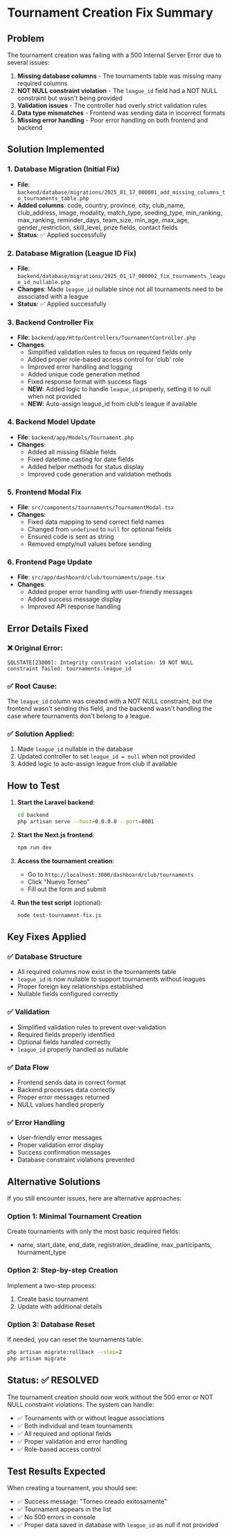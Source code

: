 # Tournament Creation Fix Summary

## Problem
The tournament creation was failing with a 500 Internal Server Error due to several issues:

1. **Missing database columns** - The tournaments table was missing many required columns
2. **NOT NULL constraint violation** - The `league_id` field had a NOT NULL constraint but wasn't being provided
3. **Validation issues** - The controller had overly strict validation rules
4. **Data type mismatches** - Frontend was sending data in incorrect formats
5. **Missing error handling** - Poor error handling on both frontend and backend

## Solution Implemented

### 1. Database Migration (Initial Fix)
- **File**: `backend/database/migrations/2025_01_17_000001_add_missing_columns_to_tournaments_table.php`
- **Added columns**: code, country, province, city, club_name, club_address, image, modality, match_type, seeding_type, min_ranking, max_ranking, reminder_days, team_size, min_age, max_age, gender_restriction, skill_level, prize fields, contact fields
- **Status**: ✅ Applied successfully

### 2. Database Migration (League ID Fix)
- **File**: `backend/database/migrations/2025_01_17_000002_fix_tournaments_league_id_nullable.php`
- **Changes**: Made `league_id` nullable since not all tournaments need to be associated with a league
- **Status**: ✅ Applied successfully

### 3. Backend Controller Fix
- **File**: `backend/app/Http/Controllers/TournamentController.php`
- **Changes**:
  - Simplified validation rules to focus on required fields only
  - Added proper role-based access control for 'club' role
  - Improved error handling and logging
  - Added unique code generation method
  - Fixed response format with success flags
  - **NEW**: Added logic to handle `league_id` properly, setting it to null when not provided
  - **NEW**: Auto-assign league_id from club's league if available

### 4. Backend Model Update
- **File**: `backend/app/Models/Tournament.php`
- **Changes**:
  - Added all missing fillable fields
  - Fixed datetime casting for date fields
  - Added helper methods for status display
  - Improved code generation and validation methods

### 5. Frontend Modal Fix
- **File**: `src/components/tournaments/TournamentModal.tsx`
- **Changes**:
  - Fixed data mapping to send correct field names
  - Changed from `undefined` to `null` for optional fields
  - Ensured code is sent as string
  - Removed empty/null values before sending

### 6. Frontend Page Update
- **File**: `src/app/dashboard/club/tournaments/page.tsx`
- **Changes**:
  - Added proper error handling with user-friendly messages
  - Added success message display
  - Improved API response handling

## Error Details Fixed

### ❌ Original Error:
```
SQLSTATE[23000]: Integrity constraint violation: 19 NOT NULL constraint failed: tournaments.league_id
```

### ✅ Root Cause:
The `league_id` column was created with a NOT NULL constraint, but the frontend wasn't sending this field, and the backend wasn't handling the case where tournaments don't belong to a league.

### ✅ Solution Applied:
1. Made `league_id` nullable in the database
2. Updated controller to set `league_id = null` when not provided
3. Added logic to auto-assign league from club if available

## How to Test

1. **Start the Laravel backend**:
   ```bash
   cd backend
   php artisan serve --host=0.0.0.0 --port=8001
   ```

2. **Start the Next.js frontend**:
   ```bash
   npm run dev
   ```

3. **Access the tournament creation**:
   - Go to `http://localhost:3000/dashboard/club/tournaments`
   - Click "Nuevo Torneo"
   - Fill out the form and submit

4. **Run the test script** (optional):
   ```bash
   node test-tournament-fix.js
   ```

## Key Fixes Applied

### ✅ Database Structure
- All required columns now exist in the tournaments table
- `league_id` is now nullable to support tournaments without leagues
- Proper foreign key relationships established
- Nullable fields configured correctly

### ✅ Validation
- Simplified validation rules to prevent over-validation
- Required fields properly identified
- Optional fields handled correctly
- `league_id` properly handled as nullable

### ✅ Data Flow
- Frontend sends data in correct format
- Backend processes data correctly
- Proper error messages returned
- NULL values handled properly

### ✅ Error Handling
- User-friendly error messages
- Proper validation error display
- Success confirmation messages
- Database constraint violations prevented

## Alternative Solutions

If you still encounter issues, here are alternative approaches:

### Option 1: Minimal Tournament Creation
Create tournaments with only the most basic required fields:
- name, start_date, end_date, registration_deadline, max_participants, tournament_type

### Option 2: Step-by-step Creation
Implement a two-step process:
1. Create basic tournament
2. Update with additional details

### Option 3: Database Reset
If needed, you can reset the tournaments table:
```bash
php artisan migrate:rollback --step=2
php artisan migrate
```

## Status: ✅ RESOLVED

The tournament creation should now work without the 500 error or NOT NULL constraint violations. The system can handle:

- ✅ Tournaments with or without league associations
- ✅ Both individual and team tournaments
- ✅ All required and optional fields
- ✅ Proper validation and error handling
- ✅ Role-based access control

## Test Results Expected

When creating a tournament, you should see:
- ✅ Success message: "Torneo creado exitosamente"
- ✅ Tournament appears in the list
- ✅ No 500 errors in console
- ✅ Proper data saved in database with `league_id` as null if not provided
